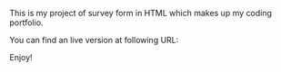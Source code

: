 This is my project of survey form in HTML which makes up my coding portfolio. 

You can find an live version at following URL:


Enjoy!